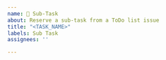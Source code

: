 ```yaml
---
name: 🍰 Sub-Task
about: Reserve a sub-task from a ToDo list issue
title: "<TASK_NAME>"
labels: Sub Task
assignees: ''

---
```

